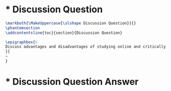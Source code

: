 # * Discussion Question
```latex
\markboth{\MakeUppercase{\slshape Discussion Question}}{}
\phantomsection
\addcontentsline{toc}{section}{Discussion Question}
```


```latex
\epigraphbox{%
Discuss advantages and disadvantages of studying online and critically reflect on the strategies you will use to improve your experiences.
}{
~
}
```

# * Discussion Question Answer

